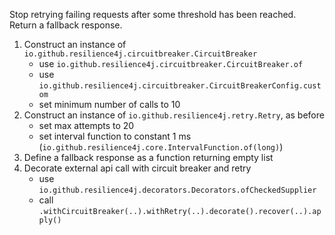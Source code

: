 Stop retrying failing requests after some threshold has been reached. Return a fallback response.

1. Construct an instance of `io.github.resilience4j.circuitbreaker.CircuitBreaker`
   - use `io.github.resilience4j.circuitbreaker.CircuitBreaker.of`
   - use `io.github.resilience4j.circuitbreaker.CircuitBreakerConfig.custom`
   - set minimum number of calls to 10
2. Construct an instance of `io.github.resilience4j.retry.Retry`, as before
   - set max attempts to 20
   - set interval function to constant 1 ms (`io.github.resilience4j.core.IntervalFunction.of(long)`)
3. Define a fallback response as a function returning empty list
4. Decorate external api call with circuit breaker and retry
   - use `io.github.resilience4j.decorators.Decorators.ofCheckedSupplier`
   - call `.withCircuitBreaker(..).withRetry(..).decorate().recover(..).apply()`